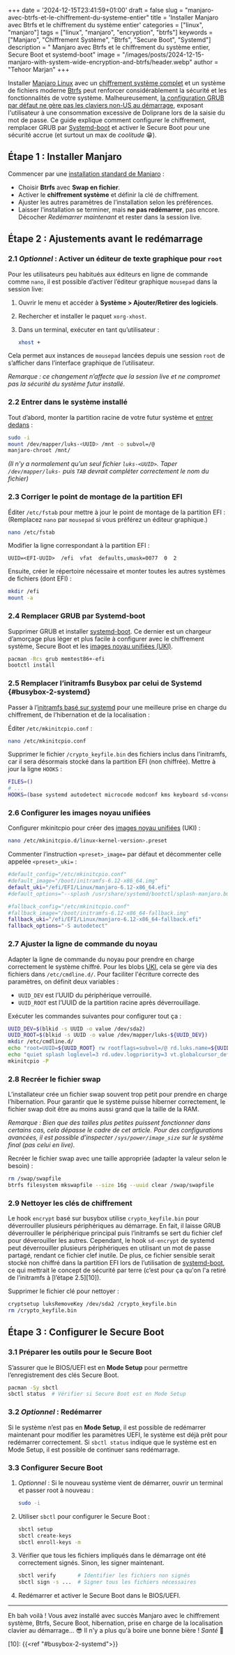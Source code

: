 +++
date = '2024-12-15T23:41:59+01:00'
draft = false
slug = "manjaro-avec-btrfs-et-le-chiffrement-du-systeme-entier"
title = 'Installer Manjaro avec Btrfs et le chiffrement du système entier'
categories = ["linux", "manjaro"]
tags = ["linux", "manjaro", "encryption", "btrfs"]
keywords = ["Manjaro", "Chiffrement Système", "Btrfs", "Secure Boot", "Systemd"]
description = " Manjaro avec Btrfs et le chiffrement du système entier, Secure Boot et systemd-boot"
image = "/images/posts/2024-12-15-manjaro-with-system-wide-encryption-and-btrfs/header.webp"
author = "Tehoor Marjan"
+++

Installer [Manjaro Linux][5] avec un [chiffrement système complet][8] et un
système de fichiers moderne [Btrfs][7] peut renforcer considérablement la
sécurité et les fonctionnalités de votre système. Malheureusement, [la
configuration GRUB par défaut ne gère pas les claviers non-US au démarrage][9],
exposant l'utilisateur à une consommation excessive de Doliprane lors de la
saisie du mot de passe. Ce guide explique comment configurer le chiffrement,
remplacer GRUB par [Systemd-boot][1] et activer le Secure Boot pour une sécurité
accrue (et surtout un max de _coolitude_ 😁).

## Étape 1 : Installer Manjaro

Commencer par une [installation standard de Manjaro][6] :

- Choisir **Btrfs** avec **Swap en fichier**.
- Activer le **chiffrement système** et définir la clé de chiffrement.
- Ajuster les autres paramètres de l’installation selon les préférences.
- Laisser l’installation se terminer, mais **ne pas redémarrer**, pas encore.
  Décocher _Redémarrer maintenant_ et rester dans la session live.

## Étape 2 : Ajustements avant le redémarrage

### 2.1 _Optionnel_ : Activer un éditeur de texte graphique pour `root`

Pour les utilisateurs peu habitués aux éditeurs en ligne de commande comme
`nano`, il est possible d’activer l’éditeur graphique `mousepad` dans la session
live:

1. Ouvrir le menu et accéder à **Système > Ajouter/Retirer des logiciels**.
2. Rechercher et installer le paquet `xorg-xhost`.
3. Dans un terminal, exécuter en tant qu’utilisateur :

   ```bash
   xhost +
   ```

Cela permet aux instances de `mousepad` lancées depuis une session `root` de
s’afficher dans l’interface graphique de l’utilisateur.

_Remarque : ce changement n’affecte que la session live et ne compromet pas la
sécurité du système futur installé._

### 2.2 Entrer dans le système installé

Tout d’abord, monter la partition racine de votre futur système et [entrer
dedans][4] :

```bash
sudo -i
mount /dev/mapper/luks-<UUID> /mnt -o subvol=/@
manjaro-chroot /mnt/
```

_(Il n'y a normalement qu'un seul fichier `luks-<UUID>`. Taper
`/dev/mapper/luks-` puis `TAB` devrait compléter correctement le nom du
fichier)_

### 2.3 Corriger le point de montage de la partition EFI

Éditer `/etc/fstab` pour mettre à jour le point de montage de la partition EFI :
(Remplacez `nano` par `mousepad` si vous préférez un éditeur graphique.)

```bash
nano /etc/fstab
```

Modifier la ligne correspondant à la partition EFI :

```plaintext
UUID=<EFI-UUID>  /efi  vfat  defaults,umask=0077  0  2
```

Ensuite, créer le répertoire nécessaire et monter toutes les autres systèmes de
fichiers (dont EFI) :

```bash
mkdir /efi
mount -a
```

### 2.4 Remplacer GRUB par Systemd-boot

Supprimer GRUB et installer [systemd-boot][1]. Ce dernier est un chargeur
d’amorçage plus léger et plus facile à configurer avec le chiffrement système,
Secure Boot et les [images noyau unifiées (UKI)][2].

```bash
pacman -Rcs grub memtest86+-efi
bootctl install
```

### 2.5 Remplacer l’initramfs Busybox par celui de Systemd {#busybox-2-systemd}

Passer à l’[initramfs basé sur systemd][3] pour une meilleure prise en charge du
chiffrement, de l’hibernation et de la localisation :

Éditer `/etc/mkinitcpio.conf` :

```bash
nano /etc/mkinitcpio.conf
```

Supprimer le fichier `/crypto_keyfile.bin` des fichiers inclus dans l’initramfs,
car il sera désormais stocké dans la partition EFI (non chiffrée). Mettre à jour
la ligne `HOOKS` :

```bash
FILES=()
# ...
HOOKS=(base systemd autodetect microcode modconf kms keyboard sd-vconsole block plymouth sd-encrypt filesystems)
```

### 2.6 Configurer les images noyau unifiées

Configurer mkinitcpio pour créer des [images noyau unifiées][2] (UKI) :

```bash
nano /etc/mkinitcpio.d/linux<kernel-version>.preset
```

Commenter l’instruction `<preset>_image=` par défaut et décommenter celle
appelée `<preset>_uki=` :

```bash
#default_config="/etc/mkinitcpio.conf"
#default_image="/boot/initramfs-6.12-x86_64.img"
default_uki="/efi/EFI/Linux/manjaro-6.12-x86_64.efi"
#default_options="--splash /usr/share/systemd/bootctl/splash-manjaro.bmp"

#fallback_config="/etc/mkinitcpio.conf"
#fallback_image="/boot/initramfs-6.12-x86_64-fallback.img"
fallback_uki="/efi/EFI/Linux/manjaro-6.12-x86_64-fallback.efi"
fallback_options="-S autodetect"
```

### 2.7 Ajuster la ligne de commande du noyau

Adapter la ligne de commande du noyau pour prendre en charge correctement le
système chiffré. Pour les blobs [UKI][2], cela se gère via des fichiers dans
`/etc/cmdline.d/`. Pour faciliter l'écriture correcte des paramètres, on définit
deux variables :

- `UUID_DEV` est l’UUID du périphérique verrouillé.
- `UUID_ROOT` est l’UUID de la partition racine après déverrouillage.

Exécuter les commandes suivantes pour configurer tout ça :

```bash
UUID_DEV=$(blkid -s UUID -o value /dev/sda2)
UUID_ROOT=$(blkid -s UUID -o value /dev/mapper/luks-${UUID_DEV})
mkdir /etc/cmdline.d/
echo "root=UUID=${UUID_ROOT} rw rootflags=subvol=/@ rd.luks.name=${UUID_DEV}=luks-${UUID_DEV}" > /etc/cmdline.d/00_root.conf
echo "quiet splash loglevel=3 rd.udev.logpriority=3 vt.globalcursor_default=0" > /etc/cmdline.d/10_quiet.conf
mkinitcpio -P
```

### 2.8 Recréer le fichier swap

L’installateur crée un fichier swap souvent trop petit pour prendre en charge
l’hibernation. Pour garantir que le système puisse hiberner correctement, le
fichier swap doit être au moins aussi grand que la taille de la RAM.

_Remarque : Bien que des tailles plus petites puissent fonctionner dans certains
cas, cela dépasse le cadre de cet article. Pour des configurations avancées, il
est possible d’inspecter `/sys/power/image_size` sur le système final (pas celui
en live)._

Recréer le fichier swap avec une taille appropriée (adapter la valeur selon le
besoin) :

```bash
rm /swap/swapfile
btrfs filesystem mkswapfile --size 16g --uuid clear /swap/swapfile
```

### 2.9 Nettoyer les clés de chiffrement

Le hook `encrypt` basé sur busybox utilise `crypto_keyfile.bin` pour
déverrouiller plusieurs périphériques au démarrage. En fait, il laisse GRUB
déverrouiller le périphérique principal puis l’initramfs se sert du fichier clef
pour déverouiller les autres. Cependant, le hook `sd-encrypt` de systemd peut
déverrouiller plusieurs périphériques en utilisant un mot de passe partagé,
rendant ce fichier clef inutile. De plus, ce fichier sensible serait stocké non
chiffré dans la partition EFI lors de l’utilisation de [systemd-boot][1], ce qui
mettrait le concept de sécurité par terre (c’est pour ça qu'on l'a retiré de
l’initramfs à [l’étape 2.5][10]).

Supprimer le fichier clé pour nettoyer :

```bash
cryptsetup luksRemoveKey /dev/sda2 /crypto_keyfile.bin
rm /crypto_keyfile.bin
```

## Étape 3 : Configurer le Secure Boot

### 3.1 Préparer les outils pour le Secure Boot

S’assurer que le BIOS/UEFI est en **Mode Setup** pour permettre l’enregistrement
des clés Secure Boot.

```bash
pacman -Sy sbctl
sbctl status  # Vérifier si Secure Boot est en Mode Setup
```

### 3.2 _Optionnel_ : Redémarrer

Si le système n’est pas en **Mode Setup**, il est possible de redémarrer
maintenant pour modifier les paramètres UEFI, le système est déjà prêt pour
redémarrer correctement. Si `sbctl status` indique que le système est en Mode
Setup, il est possible de continuer sans redémarrage.

### 3.3 Configurer Secure Boot

1. _Optionnel_ : Si le nouveau système vient de démarrer, ouvrir un terminal et
   passer root à nouveau :

   ```bash
   sudo -i
   ```

2. Utiliser `sbctl` pour configurer le Secure Boot :

   ```bash
   sbctl setup
   sbctl create-keys
   sbctl enroll-keys -m
   ```

3. Vérifier que tous les fichiers impliqués dans le démarrage ont été
   correctement signés. Sinon, les signer maintenant.

   ```bash
   sbctl verify       # Identifier les fichiers non signés
   sbctl sign -s ...  # Signer tous les fichiers nécessaires
   ```

4. Redémarrer et activer le Secure Boot dans le BIOS/UEFI.

---

Eh bah voilà ! Vous avez installé avec succès Manjaro avec le chiffrement
système, Btrfs, Secure Boot, hibernation, prise en charge de la localisation
clavier au démarrage... 😎 Il n'y a plus qu'à boire une bonne bière ! _Santé_ 🍻

[1]: https://wiki.archlinux.org/title/Systemd-boot
[2]: https://wiki.archlinux.org/title/Unified_kernel_image
[3]: https://wiki.archlinux.org/title/Mkinitcpio_(Fran%C3%A7ais)#Hooks_communs
[4]: https://wiki.archlinux.org/title/Chroot_(Fran%C3%A7ais)#Avec_arch-chroot
[5]: https://manjaro.org/
[6]: https://manjaro.org/products/download/x86
[7]: https://wiki.manjaro.org/index.php/Btrfs
[8]:
  https://wiki.archlinux.org/title/Dm-crypt/Encrypting_an_entire_system#LUKS_on_a_partition
[9]:
  https://forum.manjaro.org/t/keyboard-layout-for-boot-encryption-password/115990

[10]: {{<ref "#busybox-2-systemd">}}
